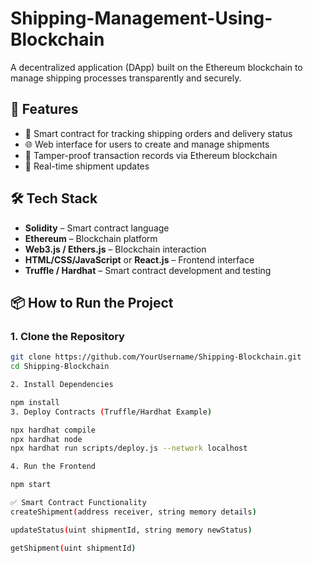 # Shipping-Management-Using-Blockchain

A decentralized application (DApp) built on the Ethereum blockchain to manage shipping processes transparently and securely.

## 🚀 Features

- 🧾 Smart contract for tracking shipping orders and delivery status
- 🌐 Web interface for users to create and manage shipments
- 🔐 Tamper-proof transaction records via Ethereum blockchain
- 💬 Real-time shipment updates

## 🛠️ Tech Stack

- **Solidity** – Smart contract language
- **Ethereum** – Blockchain platform
- **Web3.js / Ethers.js** – Blockchain interaction
- **HTML/CSS/JavaScript** or **React.js** – Frontend interface
- **Truffle / Hardhat** – Smart contract development and testing

## 📦 How to Run the Project

### 1. Clone the Repository
```bash
git clone https://github.com/YourUsername/Shipping-Blockchain.git
cd Shipping-Blockchain

2. Install Dependencies

npm install
3. Deploy Contracts (Truffle/Hardhat Example)

npx hardhat compile
npx hardhat node
npx hardhat run scripts/deploy.js --network localhost

4. Run the Frontend

npm start

✅ Smart Contract Functionality
createShipment(address receiver, string memory details)

updateStatus(uint shipmentId, string memory newStatus)

getShipment(uint shipmentId)
